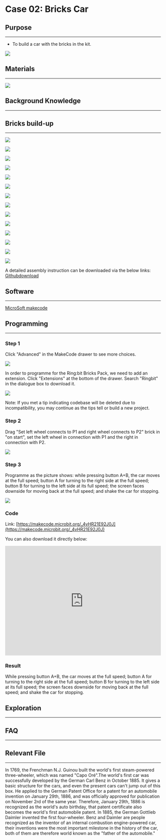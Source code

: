 # Case 02: Bricks Car

## Purpose
---

- To build a car with the bricks in the kit. 

![](./images/Ringbit_Bricks_Pack_case_en_02_01.png)






## Materials
---



![](./images/Ringbit_Bricks_Pack_case_en_02_02.png)



## Background Knowledge
---


## Bricks build-up
---




![](./images/Ringbit_Bricks_Pack_step_02_01.png)

![](./images/Ringbit_Bricks_Pack_step_02_02.png)

![](./images/Ringbit_Bricks_Pack_step_02_03.png)

![](./images/Ringbit_Bricks_Pack_step_02_04.png)

![](./images/Ringbit_Bricks_Pack_step_02_05.png)

![](./images/Ringbit_Bricks_Pack_step_02_06.png)

![](./images/Ringbit_Bricks_Pack_step_02_07.png)

![](./images/Ringbit_Bricks_Pack_step_02_08.png)

![](./images/Ringbit_Bricks_Pack_step_02_09.png)

![](./images/Ringbit_Bricks_Pack_step_02_10.png)

![](./images/Ringbit_Bricks_Pack_step_02_11.png)

![](./images/Ringbit_Bricks_Pack_step_02_12.png)

![](./images/Ringbit_Bricks_Pack_step_02_13.png)

![](./images/Ringbit_Bricks_Pack_step_02_14.png)









A detailed assembly instruction can be downloaded via the below links:
[Githubdownload ](https://github.com/elecfreaks/learn-cn/raw/master/microbitKit/ring_bit_bricks_pack/files/Ringbit_Bricks_Pack_step_02_v1.1.pdf)

## Software
---

[MicroSoft makecode](https://makecode.microbit.org/#)

## Programming

---

### Step 1

 Click "Advanced" in the MakeCode drawer to see more choices.



![](./images/Ringbit_Bricks_Pack_case_en_02_03.png)







In order to programme for the Ring:bit Bricks Pack, we need to add an extension. Click  "Extensions" at the bottom of the drawer. Search "Ringbit" in the dialogue box to download it. 




![](./images/Ringbit_Bricks_Pack_case_en_02_04.png)




Note: If you met a tip indicating codebase will be deleted due to incompatibility, you may continue as the tips tell or build a new project. 

### Step 2

Drag "Set left wheel connects to P1 and right wheel connects to P2" brick in "on start", set the left wheel in connection with P1 and the right in connection with P2. 



![](./images/Ringbit_Bricks_Pack_case_en_02_05.png)



### Step 3

Programme as the picture shows: while pressing button A+B, the car moves at the full speed; button A for turning to the right side at the full speed; button B for turning to the left side at its full speed; the screen faces downside for moving back at the full speed; and shake the car for stopping.



![](./images/Ringbit_Bricks_Pack_case_en_02_06.png)




### Code

Link: [https://makecode.microbit.org/_4vHR21E92J0J](https://makecode.microbit.org/_4vHR21E92J0J)

You can also download it directly below:

<div style="position:relative;height:0;padding-bottom:70%;overflow:hidden;"><iframe style="position:absolute;top:0;left:0;width:100%;height:100%;" src="https://makecode.microbit.org/#pub:_4vHR21E92J0J]" frameborder="0" sandbox="allow-popups allow-forms allow-scripts allow-same-origin"></iframe></div>  

### Result

While pressing button A+B, the car moves at the full speed; button A for turning to the right side at the full speed; button B for turning to the left side at its full speed; the screen faces downside for moving back at the full speed; and shake the car for stopping.


## Exploration
---

## FAQ
---
## Relevant File
---
In 1769, the Frenchman N.J. Guinou built the world's first steam-powered three-wheeler, which was named "Capo Oré".The world's first car was successfully developed by the German Carl Benz in October 1885. It gives a basic structure for the cars, and even the present cars can't jump out of this box. He applied to the German Patent Office for a patent for an automobile invention on January 29th, 1886, and was officially approved for publication on November 2rd of the same year. Therefore, January 29th, 1886 is recognized as the world's auto birthday, that patent certificate also becomes the world's first automobile patent. In 1885, the German Gottlieb Daimler invented the first four-wheeler. Benz and Daimler are people recognized as the inventor of an internal combustion engine-powered car, their inventions were the most important milestone in the history of the car, both of them are therefore world known as the "father of the automobile."
